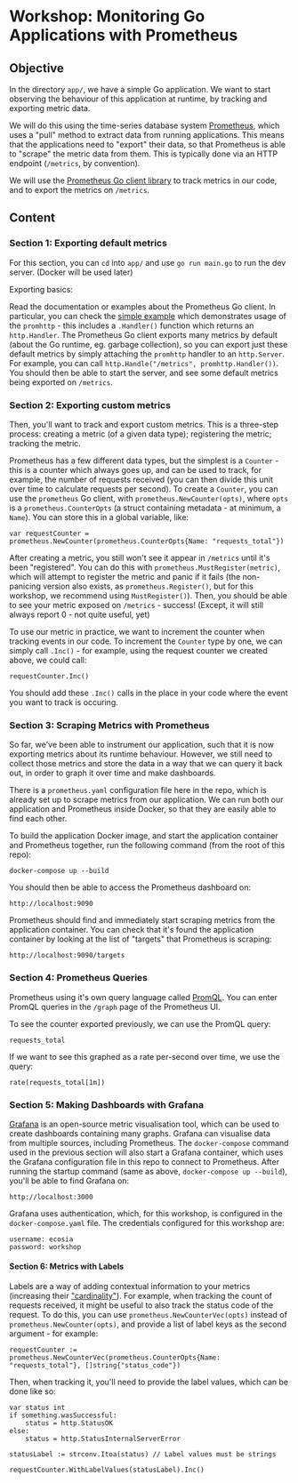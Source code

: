 # Workshop: Monitoring Go Applications with Prometheus

## Objective

In the directory `app/`, we have a simple Go application. We want to start observing the behaviour of this application at runtime, by tracking and exporting metric data.

We will do this using the time-series database system [Prometheus](https://prometheus.io), which uses a "pull" method to extract data from running applications. This means that the applications need to "export" their data, so that Prometheus is able to "scrape" the metric data from them. This is typically done via an HTTP endpoint (`/metrics`, by convention).

We will use the [Prometheus Go client library](https://godoc.org/github.com/prometheus/client_golang/prometheus) to track metrics in our code, and to export the metrics on `/metrics`.

## Content

### Section 1: Exporting default metrics

For this section, you can `cd` into `app/` and use `go run main.go` to run the dev server. (Docker will be used later)

Exporting basics:

Read the documentation or examples about the Prometheus Go client. In particular, you can check the [simple example](https://github.com/prometheus/client_golang/blob/master/examples/simple/main.go) which demonstrates usage of the `promhttp` - this includes a `.Handler()` function which returns an `http.Handler`. The Prometheus Go client exports many metrics by default (about the Go runtime, eg. garbage collection), so you can export just these default metrics by simply attaching the `promhttp` handler to an `http.Server`. For example, you can call `http.Handle("/metrics", promhttp.Handler())`. You should then be able to start the server, and see some default metrics being exported on `/metrics`.


### Section 2: Exporting custom metrics

Then, you'll want to track and export custom metrics. This is a three-step process: creating a metric (of a given data type); registering the metric; tracking the metric.

Prometheus has a few different data types, but the simplest is a `Counter` - this is a counter which always goes up, and can be used to track, for example, the number of requests received (you can then divide this unit over time to calculate requests per second). To create a `Counter`, you can use the `prometheus` Go client, with `prometheus.NewCounter(opts)`, where `opts` is a `prometheus.CounterOpts` (a struct containing metadata - at minimum, a `Name`). You can store this in a global variable, like:

    var requestCounter = prometheus.NewCounter(prometheus.CounterOpts{Name: "requests_total"})

After creating a metric, you still won't see it appear in `/metrics` until it's been "registered". You can do this with `prometheus.MustRegister(metric)`, which will attempt to register the metric and panic if it fails (the non-panicing version also exists, as `prometheus.Register()`, but for this workshop, we recommend using `MustRegister()`). Then, you should be able to see your metric exposed on `/metrics` - success! (Except, it will still always report 0 - not quite useful, yet)

To use our metric in practice, we want to increment the counter when tracking events in our code. To increment the `Counter` type by one, we can simply call `.Inc()` - for example, using the request counter we created above, we could call:

    requestCounter.Inc()

You should add these `.Inc()` calls in the place in your code where the event you want to track is occuring.


### Section 3: Scraping Metrics with Prometheus

So far, we've been able to instrument our application, such that it is now exporting metrics about its runtime behaviour. However, we still need to collect those metrics and store the data in a way that we can query it back out, in order to graph it over time and make dashboards.

There is a `prometheus.yaml` configuration file here in the repo, which is already set up to scrape metrics from our application. We can run both our application and Prometheus inside Docker, so that they are easily able to find each other.

To build the application Docker image, and start the application container and Prometheus together, run the following command (from the root of this repo):

    docker-compose up --build

You should then be able to access the Prometheus dashboard on:

    http://localhost:9090

Prometheus should find and immediately start scraping metrics from the application container. You can check that it's found the application container by looking at the list of "targets" that Prometheus is scraping:

    http://localhost:9090/targets

### Section 4: Prometheus Queries

Prometheus using it's own query language called [PromQL](https://prometheus.io/docs/prometheus/latest/querying/basics/). You can enter PromQL queries in the `/graph` page of the Prometheus UI.

To see the counter exported previously, we can use the PromQL query:

    requests_total

If we want to see this graphed as a rate per-second over time, we use the query:

    rate(requests_total[1m])

### Section 5: Making Dashboards with Grafana

[Grafana](http://grafana.com) is an open-source metric visualisation tool, which can be used to create dashboards containing many graphs. Grafana can visualise data from multiple sources, including Prometheus. The `docker-compose` command used in the previous section will also start a Grafana container, which uses the Grafana configuration file in this repo to connect to Prometheus. After running the startup command (same as above, `docker-compose up --build`), you'll be able to find Grafana on:

    http://localhost:3000

Grafana uses authentication, which, for this workshop, is configured in the `docker-compose.yaml` file. The credentials configured for this workshop are:

    username: ecosia
    password: workshop

#### Section 6: Metrics with Labels

Labels are a way of adding contextual information to your metrics (increasing their ["cardinality"](https://en.wikipedia.org/wiki/Cardinality)). For example, when tracking the count of requests received, it might be useful to also track the status code of the request. To do this, you can use `prometheus.NewCounterVec(opts)` instead of `prometheus.NewCounter(opts)`, and provide a list of label keys as the second argument - for example:

    requestCounter := prometheus.NewCounterVec(prometheus.CounterOpts{Name: "requests_total"}, []string{"status_code"})

Then, when tracking it, you'll need to provide the label values, which can be done like so:

    var status int
    if something.wasSuccessful:
        status = http.StatusOK
    else:
        status = http.StatusInternalServerError

    statusLabel := strconv.Itoa(status) // Label values must be strings

	requestCounter.WithLabelValues(statusLabel).Inc()

